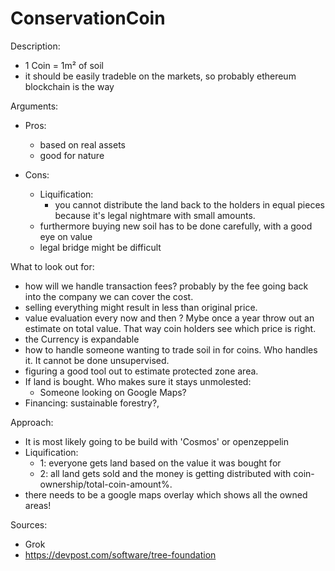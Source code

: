 # ConservationCoin
Description:
  - 1 Coin = 1m² of soil
  - it should be easily tradeble on the markets, so probably ethereum blockchain is the way

Arguments:
  - Pros:
    - based on real assets
    - good for nature
  
  - Cons:
    - Liquification:
      - you cannot distribute the land back to the holders in equal pieces because it's legal nightmare with small amounts.
    - furthermore buying new soil has to be done carefully, with a good eye on value
    - legal bridge might be difficult

What to look out for:
  - how will we handle transaction fees? probably by the fee going back into the company we can cover the cost.
  - selling everything might result in less than original price.
  - value evaluation every now and then ? Mybe once a year throw out an estimate on total value. That way coin holders see which price is right.
  - the Currency is expandable
  - how to handle someone wanting to trade soil in for coins. Who handles it. It cannot be done unsupervised.
  - figuring a good tool out to estimate protected zone area.
  - If land is bought. Who makes sure it stays unmolested:
    - Someone looking on Google Maps?
  - Financing: sustainable forestry?, 

Approach:
  - It is most likely going to be build with 'Cosmos' or openzeppelin
  - Liquification:
      - 1: everyone gets land based on the value it was bought for
      - 2: all land gets sold and the money is getting distributed with coin-ownership/total-coin-amount%.
  - there needs to be a google maps overlay which shows all the owned areas!

Sources:
  - Grok
  - https://devpost.com/software/tree-foundation
